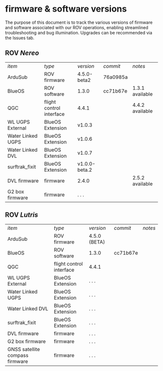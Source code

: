 # firmware & software versions 

The purpose of this document is to track the various versions of firmware and software associated with our ROV operations, enabling streamlined troubleshooting and bug illumination. 
Upgrades can be recommended via the Issues tab. 

## ROV _Nereo_
<table>

<tr><td> <i>item</i> </td><td> <i>type</i> </td><td> <i>version</i> </td><td> <i>commit</i> </td><td> <i>notes</i> </td></tr>

<tr><td> ArduSub </td><td> ROV firmware </td><td> 4.5.0-beta2 </td><td> 76a0985a </td><td>  </td></tr>

<tr><td> BlueOS </td><td> ROV software </td><td> 1.3.0 </td><td> cc71b67e </td><td> 1.3.1 available </td></tr>

<tr><td> QGC </td><td> flight control interface </td><td> 4.4.1 </td><td>  </td><td> 4.4.2 available </td></tr>

<tr><td> WL UGPS External </td><td> BlueOS Extension </td><td> v1.0.3 </td><td>  </td><td>  </td></tr>

<tr><td> Water Linked UGPS </td><td> BlueOS Extension </td><td> v1.0.6 </td><td>  </td><td> </td></tr>

<tr><td> Water Linked DVL </td><td> BlueOS Extension </td><td> v1.0.7 </td><td>  </td><td>  </td></tr>

<tr><td> surftrak_fixit </td><td> BlueOS Extension </td><td> v1.0.0-beta.2 </td><td>  </td><td> </td></tr>

<tr><td> DVL firmware </td><td> firmware </td><td> 2.4.0  </td><td>  </td><td> 2.5.2 available </td></tr>

<tr><td> G2 box firmware </td><td> firmware </td><td> . . .  </td><td>  </td><td>  </td></tr>

<!-- 
<tr><td> item </td><td> type </td><td> version </td><td> commit </td><td> notes </td></tr> 
-->

</table> 


## ROV _Lutris_
<table>

<tr><td> <i>item</i> </td><td> <i>type</i> </td><td> <i>version</i> </td><td> <i>commit</i> </td><td> <i>notes</i> </td></tr>

<tr><td> ArduSub </td><td> ROV firmware </td><td> 4.5.0 (BETA) </td><td>  </td><td>  </td></tr>

<tr><td> BlueOS </td><td> ROV software </td><td> 1.3.0 </td><td> cc71b67e </td><td>  </td></tr>

<tr><td> QGC </td><td> flight control interface </td><td> 4.4.1 </td><td>  </td><td>  </td></tr>

<tr><td> WL UGPS External </td><td> BlueOS Extension </td><td> . . . </td><td>  </td><td>  </td></tr>

<tr><td> Water Linked UGPS </td><td> BlueOS Extension </td><td> . . . </td><td>  </td><td> </td></tr>

<tr><td> Water Linked DVL </td><td> BlueOS Extension </td><td> . . . </td><td>  </td><td>  </td></tr>

<tr><td> surftrak_fixit </td><td> BlueOS Extension </td><td> . . . </td><td>  </td><td> </td></tr>

<tr><td> DVL firmware </td><td> firmware </td><td> . . .  </td><td>  </td><td>  </td></tr>

<tr><td> G2 box firmware </td><td> firmware </td><td> . . .  </td><td>  </td><td>  </td></tr>

<tr><td> GNSS satellite compass firmware </td><td> firmware </td><td> . . .  </td><td>  </td><td>  </td></tr>

<!-- 
<tr><td> item </td><td> type </td><td> version </td><td> commit </td><td> notes </td></tr> 
-->

</table> 
